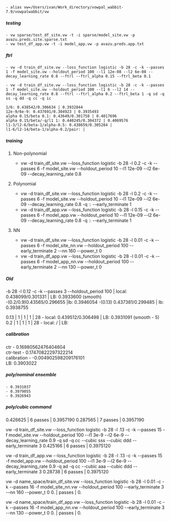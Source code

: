 	- alias vw=/Users/ivan/Work_directory/vowpal_wabbit-7.9/vowpalwabbit/vw

##### testing
	- vw sparse/test_df_site.vw -t -i sparse/model_site.vw -p avazu.preds.site.sparse.txt 
	- vw test_df_app.vw -t -i model_app.vw -p avazu.preds.app.txt
##### ftrl
	- vw -d train_df_site.vw --loss_function logistic -b 28 -c -k --passes 1 -f model_site.vw --holdout_period 100 --l1 12e-08 --l2 6e-08 --decay_learning_rate 0.8 --ftrl --ftrl_alpha 0.15 --ftrl_beta 0.1

	- vw -d train_df_site.vw --loss_function logistic -b 28 -c -k --passes 1 -f model_site.vw --holdout_period 100 --l1 6 --l2 14 --decay_learning_rate 0.8 --ftrl --ftrl_alpha 0.2 --ftrl_beta 1 -q sd -q ss -q dd -q cc -q ic

	1/6: 0.438542/0.306634 | 0.3932844
	12e-9/6e-9: 0.437691/0.304923 | 0.3935493
	alpha 0.15/beta 0.1: 0.43649/0.301758 | 0.4017696
	alpha 0.15/beta/-q/l1 1: 0.440245/0.304372 | 0.4069576
	l1-3/l2-6/beta-1/alpha-0.5: 0.438659/0.305284 | 
	l1-6/l2-14/beta-1/alpha-0.2/pair: | 
##### training
1. Non-polynomial
	- vw -d train_df_site.vw --loss_function logistic -b 28 -l 0.2 -c -k --passes 6 -f model_site.vw --holdout_period 10 --l1 12e-09 --l2 6e-09 --decay_learning_rate 0.8

2. Polynomial
	- vw -d train_df_site.vw --loss_function logistic -b 28 -l 0.2 -c -k --passes 6 -f model_site.vw --holdout_period 10 --l1 12e-09 --l2 6e-09 --decay_learning_rate 0.8 -q :: --early_terminate 1
	- vw -d train_df_app.vw --loss_function logistic -b 28 -l 0.15 -c -k --passes 6 -f model_app.vw --holdout_period 10 --l1 12e-09 --l2 6e-09 --decay_learning_rate 0.8 -q :: --early_terminate 1

3. NN
	- vw -d train_df_site.vw --loss_function logistic -b 28 -l 0.01 -c -k --passes 6 -f model_site_nn.vw --holdout_period 100 --early_terminate 2 --nn 160 --power_t 0
	- vw -d train_df_app.vw --loss_function logistic -b 28 -l 0.01 -c -k --passes 6 -f model_app_nn.vw --holdout_period 100 --early_terminate 2 --nn 130 --power_t 0

##### Old
-b 28 -l 0.12 -c -k --passes 3 --holdout_period 100 | local: 0.438099/0.301331 | LB: 0.3933600 (smooth)<br>
	-(0.2/0.9)0.43565/0.296655 |lb: 0.3946054
	-(0.13) 0.437381/0.299485 | lb: 0.3938755


0.13 | 1 | 1 | 1 | 28 - local: 0.439512/0.306498 | LB: 0.3931091 (smooth - 5)<br>
0.2 | 1 | 1 | 1 | 28 - local: / | LB: <br>

##### calibration
ctr - 0.16980562476404604 <br>
ctr-test - 0.17470822297322214 <br>
calibration - -0.004902598209176101 <br>
LB: 0.3903022

##### poly/nominal ensemble
	- 0.3931037
	- 0.3979055
	- 0.3926943

##### poly/cubic command
0.426625 | 6 passes | 0.3957190
0.287565 | 7 passes | 0.3957190

vw -d train_df_site.vw --loss_function logistic -b 28 -l .13 -c -k --passes 15 -f model_site.vw --holdout_period 100 --l1 3e-9 --l2 6e-9 --decay_learning_rate 0.9 -q sd -q cc --cubic sss --cubic ddd --early_terminate 3
0.425166 | 6 passes | 0.3975120

vw -d train_df_app.vw --loss_function logistic -b 28 -l .13 -c -k --passes 15 -f model_app.vw --holdout_period 100 --l1 3e-9 --l2 6e-9 --decay_learning_rate 0.9 -q ad -q cc --cubic aaa --cubic ddd --early_terminate 3
0.28738 | 6 passes | 0.3975120

vw -d name_space/train_df_site.vw --loss_function logistic -b 28 -l 0.01 -c -k --passes 16 -f model_site_nn.vw --holdout_period 100 --early_terminate 3 --nn 160 --power_t 0
0. |  passes | 0.

vw -d name_space/train_df_app.vw --loss_function logistic -b 28 -l 0.01 -c -k --passes 16 -f model_app_nn.vw --holdout_period 100 --early_terminate 3 --nn 130 --power_t 0
0. |  passes | 0.